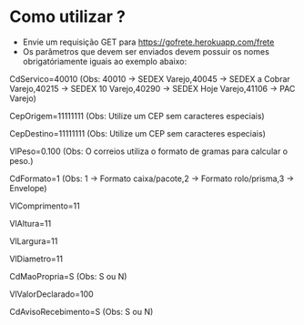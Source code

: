 # Como utilizar ?

- Envie um requisição GET para https://gofrete.herokuapp.com/frete
- Os parâmetros que devem ser enviados devem possuir os nomes obrigatóriamente iguais ao exemplo abaixo:

CdServico=40010 (Obs: 40010 -> SEDEX Varejo,40045 -> SEDEX a Cobrar Varejo,40215 -> SEDEX 10 Varejo,40290 -> SEDEX Hoje Varejo,41106 -> PAC Varejo)

CepOrigem=11111111 (Obs: Utilize um CEP sem caracteres especiais)

CepDestino=11111111 (Obs: Utilize um CEP sem caracteres especiais)

VlPeso=0.100 (Obs: O correios utiliza o formato de gramas para calcular o peso.)

CdFormato=1 (Obs: 1 -> Formato caixa/pacote,2 -> Formato rolo/prisma,3 -> Envelope)

VlComprimento=11

VlAltura=11

VlLargura=11

VlDiametro=11

CdMaoPropria=S (Obs: S ou N)

VlValorDeclarado=100

CdAvisoRecebimento=S (Obs: S ou N)
